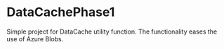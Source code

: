 # DataCachePhase1
Simple project for DataCache utility function. The functionality eases the use of Azure Blobs.
